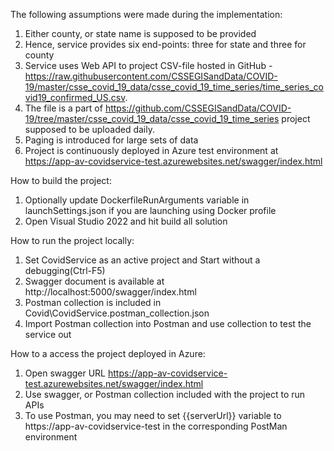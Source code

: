 The following assumptions were made during the implementation:
1. Either county, or state name is supposed to be provided
2. Hence, service provides six end-points: three for state and three for county
3. Service uses Web API to project CSV-file hosted in GitHub - https://raw.githubusercontent.com/CSSEGISandData/COVID-19/master/csse_covid_19_data/csse_covid_19_time_series/time_series_covid19_confirmed_US.csv.
4. The file is a part of https://github.com/CSSEGISandData/COVID-19/tree/master/csse_covid_19_data/csse_covid_19_time_series project supposed to be uploaded daily. 
5. Paging is introduced for large sets of data
6. Project is continuously deployed in Azure test environment at https://app-av-covidservice-test.azurewebsites.net/swagger/index.html

How to build the project:
1. Optionally update DockerfileRunArguments variable in launchSettings.json if you are launching using Docker profile
2. Open Visual Studio 2022 and hit build all solution

How to run the project locally:
1. Set CovidService as an active project and Start without a debugging(Ctrl-F5)
2. Swagger document is available at http://localhost:5000/swagger/index.html
3. Postman collection is included in Covid\CovidService.postman_collection.json
4. Import Postman collection into Postman and use collection to test the service out

How to a access the project deployed in Azure:
1. Open swagger URL https://app-av-covidservice-test.azurewebsites.net/swagger/index.html
2. Use swagger, or Postman collection included with the project to run APIs
3. To use Postman, you may need to set {{serverUrl}} variable to https://app-av-covidservice-test in the corresponding PostMan environment 
